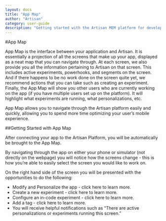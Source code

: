 ```yaml
---
layout: docs
title: "App Map"
author: "Artisan"
category: user-guide
description: "Getting started with the Artisan MEM platform for developers."
---
```

#App Map

App Map is the interface between your application and Artisan. It is essentially a projection of all the screens that make up your app, displayed as a neat map that you can navigate through. At each screen, we also provide you all the information pertaining to Artisan on that screen. This includes active experiments, powerhooks, and segments on the screen. And if there happens to be no work done on the screen quite yet, we recommend actions that you can take such as creating an experiment. Finally, the App Map will show you other users who are currently working on the app (if you have multiple users set up on the platform). It will highlight what experiments are running, what personalizations, etc.

App Map allows you to navigate through the Artisan platform easily and quickly, allowing you to spend more time optimizing your user’s mobile experience.

##Getting Started with App Map

After connecting your app to the Artisan Platform, you will be automatically be brought to the App Map.

By navigating through the app on either your phone or simulator (not directly on the webpage) you will notice how the screens change - this is how you’re able to easily select the screen you would like to work on.

On the right hand side of the screen you will be presented with the opportunities to do the following:

* Modify and Personalize the app - click here to learn more.
* Create a new experiment - click here to learn more.
* Configure an in-code experiment - click here to learn more.
* Add a tag - click here to learn more.
* You will receive helpful notifications such as “There are active personalizations or experiments running this screen.”


